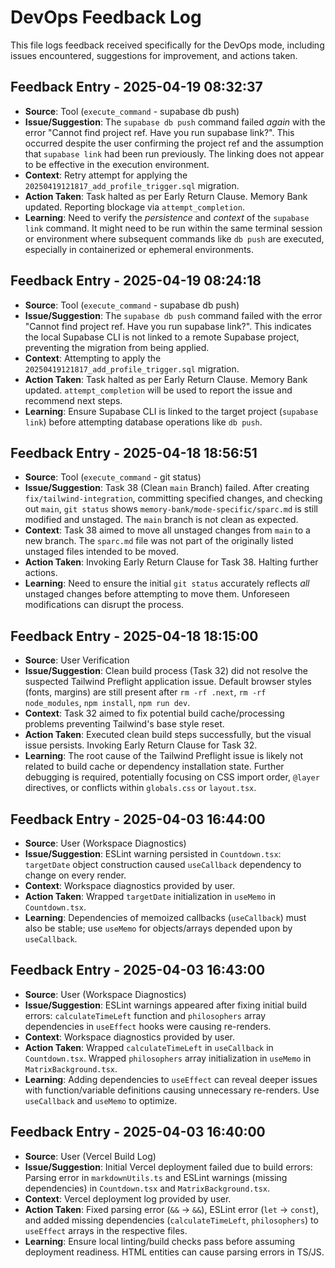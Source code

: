# DevOps Feedback Log

This file logs feedback received specifically for the DevOps mode, including issues encountered, suggestions for improvement, and actions taken.

<!-- Append feedback entries using the format below -->
<!--
## Feedback Entry - [YYYY-MM-DD HH:MM:SS]
- **Source**: [User/Tool/Linter/Test]
- **Issue/Suggestion**: [Description of the feedback]
- **Context**: [Link to relevant chat segment or file/line number]
- **Action Taken**: [How the feedback was addressed or why it wasn't]
- **Learning**: [Key takeaway or improvement for future tasks]
-->


## Feedback Entry - 2025-04-19 08:32:37
- **Source**: Tool (`execute_command` - supabase db push)
- **Issue/Suggestion**: The `supabase db push` command failed *again* with the error "Cannot find project ref. Have you run supabase link?". This occurred despite the user confirming the project ref and the assumption that `supabase link` had been run previously. The linking does not appear to be effective in the execution environment.
- **Context**: Retry attempt for applying the `20250419121817_add_profile_trigger.sql` migration.
- **Action Taken**: Task halted as per Early Return Clause. Memory Bank updated. Reporting blockage via `attempt_completion`.
- **Learning**: Need to verify the *persistence* and *context* of the `supabase link` command. It might need to be run within the same terminal session or environment where subsequent commands like `db push` are executed, especially in containerized or ephemeral environments.


## Feedback Entry - 2025-04-19 08:24:18
- **Source**: Tool (`execute_command` - supabase db push)
- **Issue/Suggestion**: The `supabase db push` command failed with the error "Cannot find project ref. Have you run supabase link?". This indicates the local Supabase CLI is not linked to a remote Supabase project, preventing the migration from being applied.
- **Context**: Attempting to apply the `20250419121817_add_profile_trigger.sql` migration.
- **Action Taken**: Task halted as per Early Return Clause. Memory Bank updated. `attempt_completion` will be used to report the issue and recommend next steps.
- **Learning**: Ensure Supabase CLI is linked to the target project (`supabase link`) before attempting database operations like `db push`.


## Feedback Entry - 2025-04-18 18:56:51
- **Source**: Tool (`execute_command` - git status)
- **Issue/Suggestion**: Task 38 (Clean `main` Branch) failed. After creating `fix/tailwind-integration`, committing specified changes, and checking out `main`, `git status` shows `memory-bank/mode-specific/sparc.md` is still modified and unstaged. The `main` branch is not clean as expected.
- **Context**: Task 38 aimed to move all unstaged changes from `main` to a new branch. The `sparc.md` file was not part of the originally listed unstaged files intended to be moved.
- **Action Taken**: Invoking Early Return Clause for Task 38. Halting further actions.
- **Learning**: Need to ensure the initial `git status` accurately reflects *all* unstaged changes before attempting to move them. Unforeseen modifications can disrupt the process.


## Feedback Entry - 2025-04-18 18:15:00
- **Source**: User Verification
- **Issue/Suggestion**: Clean build process (Task 32) did not resolve the suspected Tailwind Preflight application issue. Default browser styles (fonts, margins) are still present after `rm -rf .next`, `rm -rf node_modules`, `npm install`, `npm run dev`.
- **Context**: Task 32 aimed to fix potential build cache/processing problems preventing Tailwind's base style reset.
- **Action Taken**: Executed clean build steps successfully, but the visual issue persists. Invoking Early Return Clause for Task 32.
- **Learning**: The root cause of the Tailwind Preflight issue is likely not related to build cache or dependency installation state. Further debugging is required, potentially focusing on CSS import order, `@layer` directives, or conflicts within `globals.css` or `layout.tsx`.


## Feedback Entry - 2025-04-03 16:44:00
- **Source**: User (Workspace Diagnostics)
- **Issue/Suggestion**: ESLint warning persisted in `Countdown.tsx`: `targetDate` object construction caused `useCallback` dependency to change on every render.
- **Context**: Workspace diagnostics provided by user.
- **Action Taken**: Wrapped `targetDate` initialization in `useMemo` in `Countdown.tsx`.
- **Learning**: Dependencies of memoized callbacks (`useCallback`) must also be stable; use `useMemo` for objects/arrays depended upon by `useCallback`.


## Feedback Entry - 2025-04-03 16:43:00
- **Source**: User (Workspace Diagnostics)
- **Issue/Suggestion**: ESLint warnings appeared after fixing initial build errors: `calculateTimeLeft` function and `philosophers` array dependencies in `useEffect` hooks were causing re-renders.
- **Context**: Workspace diagnostics provided by user.
- **Action Taken**: Wrapped `calculateTimeLeft` in `useCallback` in `Countdown.tsx`. Wrapped `philosophers` array initialization in `useMemo` in `MatrixBackground.tsx`.
- **Learning**: Adding dependencies to `useEffect` can reveal deeper issues with function/variable definitions causing unnecessary re-renders. Use `useCallback` and `useMemo` to optimize.


## Feedback Entry - 2025-04-03 16:40:00
- **Source**: User (Vercel Build Log)
- **Issue/Suggestion**: Initial Vercel deployment failed due to build errors: Parsing error in `markdownUtils.ts` and ESLint warnings (missing dependencies) in `Countdown.tsx` and `MatrixBackground.tsx`.
- **Context**: Vercel deployment log provided by user.
- **Action Taken**: Fixed parsing error (`&&` -> `&&`), ESLint error (`let` -> `const`), and added missing dependencies (`calculateTimeLeft`, `philosophers`) to `useEffect` arrays in the respective files.
- **Learning**: Ensure local linting/build checks pass before assuming deployment readiness. HTML entities can cause parsing errors in TS/JS.
